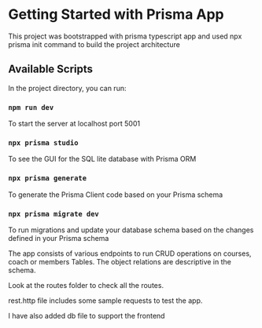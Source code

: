 # Getting Started with Prisma App

This project was bootstrapped with prisma typescript app and used npx prisma init command to build the project architecture

## Available Scripts

In the project directory, you can run:

### `npm run dev`

To start the server at localhost port 5001

### `npx prisma studio`

To see the GUI for the SQL lite database with Prisma ORM

### `npx prisma generate`

To generate the Prisma Client code based on your Prisma schema

### `npx prisma migrate dev`

To run migrations and update your database schema based on the changes defined in your Prisma schema

The app consists of various endpoints to run CRUD operations on courses, coach or members Tables. The object relations are descriptive in the schema.

Look at the routes folder to check all the routes.

rest.http file includes some sample requests to test the app.


I have also added db file to support the frontend

